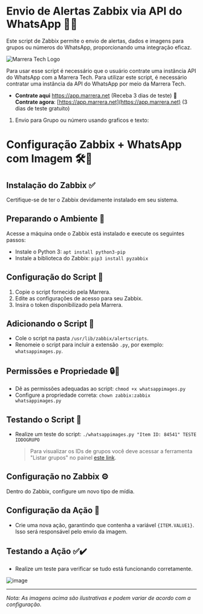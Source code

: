 # Envio de Alertas Zabbix via API do WhatsApp 📡📲

Este script de Zabbix permite o envio de alertas, dados e imagens para grupos ou números do WhatsApp, proporcionando uma integração eficaz.

![Marrera Tech Logo](https://github.com/MarreraTech/Zabbix/assets/141791017/f79c274c-56ca-4d3b-aa1f-8ce416e21dae)

Para usar esse script é necessário que o usuário contrate uma instância API do WhatsApp com a Marrera Tech.
Para utilizar este script, é necessário contratar uma instância da API do WhatsApp por meio da Marrera Tech.

* **Contrate aqui** https://app.marrera.net (Receba 3 dias de teste)
🔗 **Contrate agora**: [https://app.marrera.net](https://app.marrera.net) (3 dias de teste gratuito)

1. Envio para Grupo ou número usando graficos e texto:

# Configuração Zabbix + WhatsApp com Imagem 🛠️📱

## Instalação do Zabbix ✅

Certifique-se de ter o Zabbix devidamente instalado em seu sistema.

## Preparando o Ambiente 🐍

Acesse a máquina onde o Zabbix está instalado e execute os seguintes passos:

- Instale o Python 3: `apt install python3-pip`
- Instale a biblioteca do Zabbix: `pip3 install pyzabbix`

## Configuração do Script 📜

1. Copie o script fornecido pela Marrera.
2. Edite as configurações de acesso para seu Zabbix.
3. Insira o token disponibilizado pela Marrera.

## Adicionando o Script 📂

- Cole o script na pasta `/usr/lib/zabbix/alertscripts`.
- Renomeie o script para incluir a extensão `.py`, por exemplo: `whatsappimages.py`.

## Permissões e Propriedade 🔒👤

- Dê as permissões adequadas ao script: `chmod +x whatsappimages.py`
- Configure a propriedade correta: `chown zabbix:zabbix whatsappimages.py`

## Testando o Script 🧪

- Realize um teste do script: `./whatsappimages.py "Item ID: 84541" TESTE IDDOGRUPO`

  > Para visualizar os IDs de grupos você deve acessar a ferramenta "Listar grupos" no painel [este link](https://app.marrera.net).

## Configuração no Zabbix ⚙️

Dentro do Zabbix, configure um novo tipo de mídia.

## Configuração da Ação 📢

- Crie uma nova ação, garantindo que contenha a variável `{ITEM.VALUE1}`. Isso será responsável pelo envio da imagem.

## Testando a Ação ✅✔️

- Realize um teste para verificar se tudo está funcionando corretamente.


![image](https://github.com/MarreraTech/Zabbix/assets/141791017/a91e9672-02e3-4651-8c15-71960390bd2b)

---
*Nota: As imagens acima são ilustrativas e podem variar de acordo com a configuração.*
